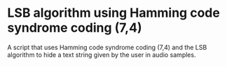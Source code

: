 # LSB algorithm using Hamming code syndrome coding (7,4)
A script that uses Hamming code syndrome coding (7,4) and the LSB algorithm to hide a text string given by the user in audio samples.
